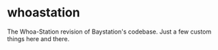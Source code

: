 whoastation
===========

The Whoa-Station revision of Baystation's codebase. Just a few custom things here and there.
